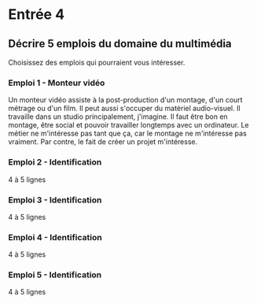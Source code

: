 # Entrée 4
## Décrire 5 emplois du domaine du multimédia
Choisissez des emplois qui pourraient vous intéresser. 

### Emploi 1 - Monteur vidéo
Un monteur vidéo assiste à la post-production d'un montage, d'un court métrage ou d'un film. Il peut aussi s'occuper du matériel audio-visuel. Il travaille dans un studio principalement, j'imagine. Il faut être bon en montage, être social et pouvoir travailler longtemps avec un ordinateur. Le métier ne m'intéresse pas tant que ça, car le montage ne m'intéresse pas vraiment. Par contre, le fait de créer un projet m'intéresse.

### Emploi 2 - Identification
4 à 5 lignes

### Emploi 3 - Identification
4 à 5 lignes 

### Emploi 4 - Identification
4 à 5 lignes

### Emploi 5 - Identification
4 à 5 lignes


